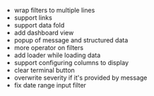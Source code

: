 - wrap filters to multiple lines
- support links
- support data fold
- add dashboard view
- popup of message and structured data
- more operator on filters
- add loader while loading data
- support configuring columns to display
- clear terminal button
- overwrite severity if it's provided by message
- fix date range input filter